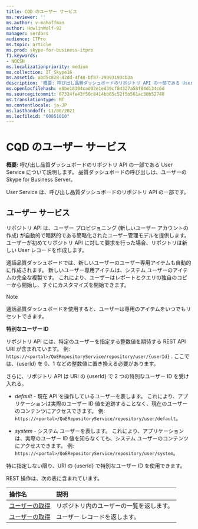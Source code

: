 ```yaml
---
title: CQD のユーザー サービス
ms.reviewer: ''
ms.author: v-mahoffman
author: HowlinWolf-92
manager: serdars
audience: ITPro
ms.topic: article
ms.prod: skype-for-business-itpro
f1.keywords:
- NOCSH
ms.localizationpriority: medium
ms.collection: IT_Skype16
ms.assetid: abd5c828-42dd-4f48-bf87-29993193cb3a
description: '概要: 呼び出し品質ダッシュボードのリポジトリ API の一部である User Service について説明します。 品質ダッシュボードの呼び出しは、ユーザーのSkype for Business Server。'
ms.openlocfilehash: e8be18304cad02e1ed39cf84327a58f84d134c6d
ms.sourcegitcommit: 67324fe43f50c8414bb65c52f5b561ac30b52748
ms.translationtype: MT
ms.contentlocale: ja-JP
ms.lasthandoff: 11/08/2021
ms.locfileid: "60851010"
---
```

# <a name="user-service-for-cqd"></a>CQD のユーザー サービス
 
**概要:** 呼び出し品質ダッシュボードのリポジトリ API の一部である User Service について説明します。 品質ダッシュボードの呼び出しは、ユーザーのSkype for Business Server。
  
User Service は、呼び出し品質ダッシュボードのリポジトリ API の一部です。
  
## <a name="user-service"></a>ユーザー サービス

リポジトリ API は、ユーザー プロビジョニング (新しいユーザー アカウントの作成) が自動的で暗黙的である簡略化されたユーザー管理モデルを提供します。 ユーザーが初めてリポジトリ API に対して要求を行った場合、リポジトリは新しい User レコードを作成します。 
  
通話品質ダッシュボードでは、新しいユーザーのユーザー専用アイテムも自動的に作成されます。 新しいユーザー専用アイテムは、システム ユーザーのアイテムの完全な複製です。 これにより、ユーザーはレポートとクエリの独自のコピーから開始し、すぐにカスタマイズを開始できます。 
  
> [!NOTE]
> 通話品質ダッシュボードを使用すると、ユーザーは専用のアイテムをいつでもリセットできます。 
  
 **特別なユーザー ID**
  
リポジトリ API には、特定のユーザーを指定する整数値を期待する REST API URI が含まれています。 例:  `https://<portal>/QoERepositoryService/repository/user/{userId}` . ここでは、{userId} を 0、1 などの整数値に置き換える必要があります。
  
さらに、リポジトリ API は URI の {userId} で 2 つの特別なユーザー ID を受け入れる。
  
-  *default*  - 現在 API を操作しているユーザーを表します。 これにより、アプリケーションは実際のユーザー ID 値を追跡することなく、現在のユーザーのコンテンツにアクセスできます。 例: `https://<portal>/QoERepositoryService/repository/user/default`。
    
-  *system*  - システム ユーザーを表します。 これにより、アプリケーションは、実際のユーザー ID 値を知らなくても、システム ユーザーのコンテンツにアクセスできます。 例: `https://<portal>/QoERepositoryService/repository/user/system`。
    
特に指定しない限り、URI の {userId} で特別なユーザー ID を使用できます。 
  
REST 操作は、次の表に含まれています。
  
|**操作名**|**説明**|
|:-----|:-----|
|[ユーザーの取得](get-users.md) <br/> |リポジトリ内のユーザーの一覧を返します。  <br/> |
|[ユーザーの取得](get-user.md) <br/> |ユーザー レコードを返します。  <br/> |
   

